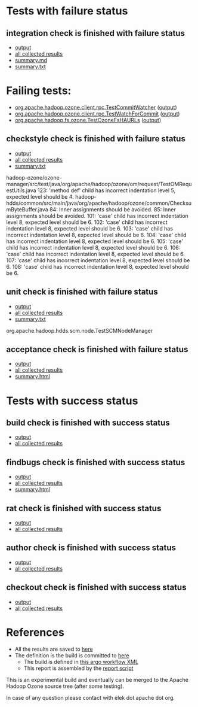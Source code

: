 # Tests with failure status

## integration check is finished with failure status

   * [output](https://raw.githubusercontent.com/elek/ozone-ci-q4/master/pr/pr-hdds-1986-gkmgr/integration/output.log)
   * [all collected results](https://github.com/elek/ozone-ci-q4/tree/master/pr/pr-hdds-1986-gkmgr/integration)
   * [summary.md](https://github.com/elek/ozone-ci-q4/tree/master/pr/pr-hdds-1986-gkmgr/integration/summary.md)
   * [summary.txt](https://github.com/elek/ozone-ci-q4/tree/master/pr/pr-hdds-1986-gkmgr/integration/summary.txt)

# Failing tests: 

 * [org.apache.hadoop.ozone.client.rpc.TestCommitWatcher](hadoop-ozone/integration-test/org.apache.hadoop.ozone.client.rpc.TestCommitWatcher.txt) ([output](hadoop-ozone/integration-test/org.apache.hadoop.ozone.client.rpc.TestCommitWatcher-output.txt))
 * [org.apache.hadoop.ozone.client.rpc.TestWatchForCommit](hadoop-ozone/integration-test/org.apache.hadoop.ozone.client.rpc.TestWatchForCommit.txt) ([output](hadoop-ozone/integration-test/org.apache.hadoop.ozone.client.rpc.TestWatchForCommit-output.txt))
 * [org.apache.hadoop.fs.ozone.TestOzoneFsHAURLs](hadoop-ozone/ozonefs/org.apache.hadoop.fs.ozone.TestOzoneFsHAURLs.txt) ([output](hadoop-ozone/ozonefs/org.apache.hadoop.fs.ozone.TestOzoneFsHAURLs-output.txt))

## checkstyle check is finished with failure status

   * [output](https://raw.githubusercontent.com/elek/ozone-ci-q4/master/pr/pr-hdds-1986-gkmgr/checkstyle/output.log)
   * [all collected results](https://github.com/elek/ozone-ci-q4/tree/master/pr/pr-hdds-1986-gkmgr/checkstyle)
   * [summary.txt](https://github.com/elek/ozone-ci-q4/tree/master/pr/pr-hdds-1986-gkmgr/checkstyle/summary.txt)

hadoop-ozone/ozone-manager/src/test/java/org/apache/hadoop/ozone/om/request/TestOMRequestUtils.java
 123: &apos;method def&apos; child has incorrect indentation level 5, expected level should be 4.
hadoop-hdds/common/src/main/java/org/apache/hadoop/ozone/common/ChecksumByteBuffer.java
 84: Inner assignments should be avoided.
 85: Inner assignments should be avoided.
 101: &apos;case&apos; child has incorrect indentation level 8, expected level should be 6.
 102: &apos;case&apos; child has incorrect indentation level 8, expected level should be 6.
 103: &apos;case&apos; child has incorrect indentation level 8, expected level should be 6.
 104: &apos;case&apos; child has incorrect indentation level 8, expected level should be 6.
 105: &apos;case&apos; child has incorrect indentation level 8, expected level should be 6.
 106: &apos;case&apos; child has incorrect indentation level 8, expected level should be 6.
 107: &apos;case&apos; child has incorrect indentation level 8, expected level should be 6.
 108: &apos;case&apos; child has incorrect indentation level 8, expected level should be 6.

## unit check is finished with failure status

   * [output](https://raw.githubusercontent.com/elek/ozone-ci-q4/master/pr/pr-hdds-1986-gkmgr/unit/output.log)
   * [all collected results](https://github.com/elek/ozone-ci-q4/tree/master/pr/pr-hdds-1986-gkmgr/unit)
   * [summary.txt](https://github.com/elek/ozone-ci-q4/tree/master/pr/pr-hdds-1986-gkmgr/unit/summary.txt)

org.apache.hadoop.hdds.scm.node.TestSCMNodeManager

## acceptance check is finished with failure status

   * [output](https://raw.githubusercontent.com/elek/ozone-ci-q4/master/pr/pr-hdds-1986-gkmgr/acceptance/output.log)
   * [all collected results](https://github.com/elek/ozone-ci-q4/tree/master/pr/pr-hdds-1986-gkmgr/acceptance)
   * [summary.html](https://elek.github.io/ozone-ci-q4/pr/pr-hdds-1986-gkmgr/acceptance/summary.html)



# Tests with success status

## build check is finished with success status

   * [output](https://raw.githubusercontent.com/elek/ozone-ci-q4/master/pr/pr-hdds-1986-gkmgr/build/output.log)
   * [all collected results](https://github.com/elek/ozone-ci-q4/tree/master/pr/pr-hdds-1986-gkmgr/build)


## findbugs check is finished with success status

   * [output](https://raw.githubusercontent.com/elek/ozone-ci-q4/master/pr/pr-hdds-1986-gkmgr/findbugs/output.log)
   * [all collected results](https://github.com/elek/ozone-ci-q4/tree/master/pr/pr-hdds-1986-gkmgr/findbugs)
   * [summary.html](https://elek.github.io/ozone-ci-q4/pr/pr-hdds-1986-gkmgr/findbugs/summary.html)


## rat check is finished with success status

   * [output](https://raw.githubusercontent.com/elek/ozone-ci-q4/master/pr/pr-hdds-1986-gkmgr/rat/output.log)
   * [all collected results](https://github.com/elek/ozone-ci-q4/tree/master/pr/pr-hdds-1986-gkmgr/rat)


## author check is finished with success status

   * [output](https://raw.githubusercontent.com/elek/ozone-ci-q4/master/pr/pr-hdds-1986-gkmgr/author/output.log)
   * [all collected results](https://github.com/elek/ozone-ci-q4/tree/master/pr/pr-hdds-1986-gkmgr/author)


## checkout check is finished with success status

   * [output](https://raw.githubusercontent.com/elek/ozone-ci-q4/master/pr/pr-hdds-1986-gkmgr/checkout/output.log)
   * [all collected results](https://github.com/elek/ozone-ci-q4/tree/master/pr/pr-hdds-1986-gkmgr/checkout)




# References

 * All the results are saved to [here](https://github.com/elek/ozone-ci-q4/tree/master/pr/pr-hdds-1986-gkmgr/)
 * The definition is the build is committed to [here](https://github.com/elek/argo-ozone)
    * The build is defined in [this argo workflow XML](https://github.com/elek/argo-ozone/blob/master/ozone-build.yaml)
    * This report is assembled by the [report script](https://github.com/elek/argo-ozone/blob/master/scripts/report.sh)

This is an experimental build and eventually can be merged to the Apache Hadoop Ozone source tree (after some testing).

In case of any question please contact with elek dot apache dot org.
